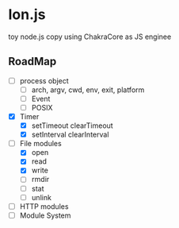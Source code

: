 # Ion.js

toy node.js copy using ChakraCore as JS enginee

## RoadMap
- [ ] process object
    - [ ] arch, argv, cwd, env, exit, platform
    - [ ] Event
    - [ ] POSIX
- [x] Timer
    - [x] setTimeout  clearTimeout
    - [x] setInterval clearInterval
- [ ] File modules
    - [x] open
    - [x] read
    - [x] write
    - [ ] rmdir
    - [ ] stat
    - [ ] unlink 
- [ ] HTTP modules
- [ ] Module System
